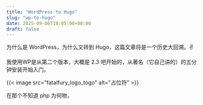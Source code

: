 ```yaml
---
title: "WordPress to Hugo"
slug: "wp-to-hugo"
date: 2025-09-06T18:05:00+08:00
draft: false
---
```


为什么是 WordPress，为什么又转到 Hugo，这篇文章将是一个历史大回溯。✌️

我使用WP是从第二个版本，大概是 2.3 吧开始的，从著名（它自己讲的）的五分钟安装开始入门。

{{< image src="fatalfury_logo_togo" alt="占位符" >}}

在那个不知道 php 为何物，
